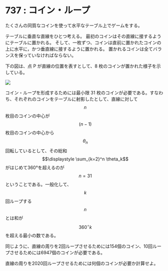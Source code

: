 # 737 : コイン・ループ

たくさんの同質なコインを使って水平なテーブル上でゲームをする。

テーブルに垂直な直線をひとつ考える。 最初のコインはその直線に接するようにテーブルに置かれる。 そして、一枚ずつ、コインは直前に置かれたコインの上に水平に，かつ垂直線に接するように置かれる。 置かれるコインは全てバランスを保っていなければならない。

下の図は、点 P が直線の位置を表すとして、8 枚のコインが置かれた様子を示している。

![](https://projecteuler.net/project/images/p737_coinloop.jpg)

コイン・ループを形成するためには最小限 31 枚のコインが必要である。すなわち、それぞれのコインをテーブルに射影したとして、直線に対して$$n$$枚目のコインの中心が$$(n-1)$$枚目のコインの中心から$$\theta_n$$回転しているとして、その総和$$\displaystyle \sum_{k=2}^n \theta_k$$がはじめて360°を超えるのが$$n = 31$$ということである。一般化して、$$k$$回ループする$$n$$とは和が$$360^{\circ} k$$を超える最小の数である。

同じように、直線の周りを2回ループさせるためには154個のコイン、10回ループさせるためには6947個のコインが必要である。

直線の周りを2020回ループさせるためには何個のコインが必要か計算せよ。

